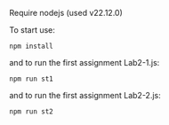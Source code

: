 Require nodejs (used v22.12.0)

To start use:

```
npm install
```

and to run the first assignment Lab2-1.js:

```
npm run st1
```

and to run the first assignment Lab2-2.js:

```
npm run st2
```

